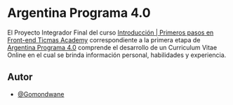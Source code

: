 
# Argentina Programa 4.0

El Proyecto Integrador Final del curso <a href="https://www.argentina.gob.ar/economia/conocimiento/argentina-programa/programacion#1" target="_blank">Introducción | Primeros pasos en Front-end
Ticmas Academy</a> correspondiente a la primera etapa de <a href="https://www.argentina.gob.ar/economia/conocimiento/argentina-programa/programacion" target="_blank">Argentina Programa 4.0</a> comprende el desarrollo de un Curriculum Vitae Online en el cual se brinda información personal, habilidades y experiencia. 

## Autor

- [@Gomondwane](https://github.com/Gomondwane)

